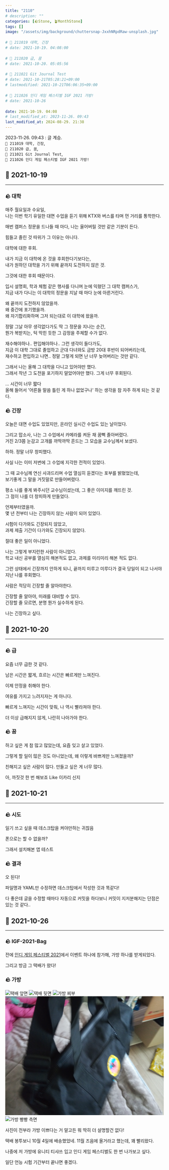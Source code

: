 ```yaml
---
title: "2110"
# description: ""
categories: [🪨Stone, 🪴MonthStone]
tags: []
image: "/assets/img/background/chuttersnap-JxxhNRpdRaw-unsplash.jpg"

# 🌱 211019 대학, 긴장
# date: 2021-10-19. 04:08:00

# 🌱 211020 급, 꿈
# date: 2021-10-20. 05:05:56

# 🌱 211021 Git Journal Test
# date: 2021-10-21T05:28:21+09:00
# lastmodified: 2021-10-21T06:06:35+09:00

# 🌱 211026 인디 게임 페스티벌 IGF 2021 가방!
# date: 2021-10-26

date: 2021-10-19. 04:08
# last_modified_at: 2023-11-26. 09:43
last_modified_at: 2024-08-29. 21:38
---
```


2023-11-26. 09:43 : 글 계승.  
`🌱 211019 대학, 긴장`,  
`🌱 211020 급, 꿈`,  
`🌱 211021 Git Journal Test`,  
`🌱 211026 인디 게임 페스티벌 IGF 2021 가방!`  

## 🗿 2021-10-19

---

### 🪨 대학

매주 월요일과 수요일,  
나는 이번 학기 유일한 대면 수업을 듣기 위해 KTX와 버스를 타며 먼 거리를 통학한다.

매번 캠퍼스 정문을 드나들 때 마다, 나는 울어버릴 것만 같은 기분이 든다.

힘들고 졸린 것 따위가 그 이유는 아니다.

대학에 대한 후회.

내가 지금 이 대학에 온 것을 후회한다기보다는,  
내가 원하던 대학을 가기 위해 끝까지 도전하지 않은 것.  

그것에 대한 후회 때문이다.

입시 설명회, 학과 체험 같은 행사를 다니며 눈에 익혔던 그 대학 캠퍼스가,  
지금 내가 다니는 이 대학의 정문을 지날 때 마다 눈에 아른거린다.

왜 끝까지 도전하지 않았을까.  
왜 중간에 포기했을까.  
왜 자기합리화하며 그저 되는대로 이 대학에 왔을까.

정말 그날 아무 생각없다가도 딱 그 정문을 지나는 순간,  
뭔가 복받치는, 턱 막힌 듯한 그 감정을 주체할 수가 없다.

재수해야하나.. 편입해야하나.. 그런 생각이 들다가도,  
지금 이 대학 그대로 졸업하고 군대 다녀와도 금방 20대 후반이 되어버리는데,  
재수하고 편입하고 나면.. 정말 그렇게 되면 난 너무 늦어버리는 것만 같다.  

그래서 나는 올해 그 대학을 다니고 있어야만 했다.  
그래서 작년 그 도전을 포기하지 말았어야만 했다. 그게 너무 후회된다.

... 시간이 너무 짧다  
올해 들어서 '어른들 말씀 틀린 게 하나 없었구나' 하는 생각을 참 자주 하게 되는 것 같다.

### 🪨 긴장

오늘은 대면 수업도 있었지만, 온라인 실시간 수업도 있는 날이었다.  

그리고 맙소사, 나는 그 수업에서 카메라를 켜둔 채 꿈뻑 졸아버렸다.  
거진 2/3쯤 눈감고 고개를 까딱까딱 흔드는 그 모습을 교수님께서 보셨다.

하하. 정말 너무 창피했다.

사실 나는 이미 저번에 그 수업에 지각한 전적이 있었다.  

그 때 교수님께 연신 사과드리며 수업 열심히 듣겠다는 포부를 밝혔었는데,  
보기좋게 그 말을 거짓말로 만들어버렸다.

평소 나를 좋게 봐주시던 교수님이셨는데, 그 좋은 이미지를 깨뜨린 것.  
그 점이 나를 더 창피하게 만들었다.

언제부터였을까.  
몇 년 전부터 나는 긴장하지 않는 사람이 되어 있었다.

시험이 다가와도 긴장되지 않았고,  
과제 제출 기간이 다가와도 긴장되지 않았다.

절대 좋은 일이 아니었다.  

나는 그렇게 부지런한 사람이 아니었다.  
학교 내신 공부를 열심히 해본적도 없고, 과제를 미리미리 해본 적도 없다.

그런 상태에서 긴장까지 안하게 되니, 끝까지 미루고 미루다가 결국 당일이 되고 나서야 지난 나를 후회했다.

사람은 적당히 긴장할 줄 알아야한다.

긴장할 줄 알아야, 미래를 대비할 수 있다.  
긴장할 줄 모르면, 분명 뭔가 실수하게 된다.

나는 긴장하고 싶다.

## 🗿 2021-10-20

---

### 🪨 급

요즘 너무 급한 것 같다.

남은 시간은 짧게, 흐르는 시간은 빠르게만 느껴진다.

이제 안정을 취해야 한다.

여유를 가지고 느려지자는 게 아니다.

빠르게 느껴지는 시간이 맞춰, 나 역시 빨라져야 한다.

더 이상 급해지지 않게, 나란히 나아가야 한다.

### 🪨 꿈

하고 싶은 게 참 많고 많았는데, 요즘 잊고 살고 있었다.

그렇게 할 일이 많은 것도 아니었는데, 왜 이렇게 바쁘게만 느껴졌을까?

친해지고 싶은 사람이 많다. 만들고 싶은 게 너무 많다.

아, 까짓것 한 번 해보죠 Like 이카리 신지

## 🗿 2021-10-21

---

### 🪨 시도

일기 쓰고 싶을 때 데스크탑을 켜야만하는 귀찮음

폰으로는 할 수 없을까?

그래서 설치해본 앱 테스트

### 🪨 결과

오 된다!

파일명과 YAML만 수정하면 데스크탑에서 작성한 것과 똑같다!

다 좋은데 글을 수정할 때마다 자동으로 커밋을 하다보니 커밋이 지저분해지는 단점은 있는 것 같다..

## 🗿 2021-10-26

---

### 🪨 IGF-2021-Bag

전에 [인디 게임 페스티벌 2021](/posts/igf-2021/)에서 이벤트 하나에 참가해, 가방 하나를 받게되었다.  

그리고 방금 그 택배가 왔다!

### 🪨 가방

![택배 앞면](/assets/img/post/2021/211026_0000.jpg)
![택배 뒷면](/assets/img/post/2021/211026_0001.jpg)
![가방 찌부](/assets/img/post/2021/211026_0002.jpg)
![가방 빵빵 앞면](/assets/img/post/2021/211026_0003.jpg)
![가방 빵빵 측면](/assets/img/post/2021/211026_0004.jpg)

사진이 전부라 가방 이쁘다는 거 말고든 뭐 딱히 더 설명할건 없다!

택배 봉투보니 10월 4일에 배송했었네. 11월 즈음에 올거라고 했는데, 꽤 빨리왔다.  

나중에 저 가방에 유니티 티샤쓰 입고 인디 게임 페스티벌도 한 번 나가보고 싶다.

일단 언능 시험 기간부터 끝나면 좋겠다.

